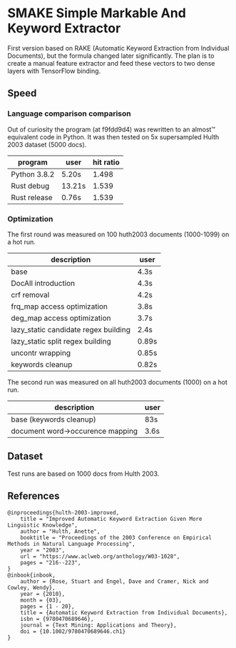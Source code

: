 # SMAKE Simple Markable And Keyword Extractor

First version based on RAKE (Automatic Keyword Extraction from Individual Documents), but the formula changed later significantly. The plan is to create a manual feature extractor and feed these vectors to two dense layers with TensorFlow binding.

## Speed

### Language comparison comparison

Out of curiosity the program (at f9fdd9d4) was rewritten to an almost™ equivalent code in Python. It was then tested on 5x supersampled Hulth 2003 dataset (5000 docs).

|program|user|hit ratio|
|-|-|-|
|Python 3.8.2|5.20s|1.498|
|Rust debug|13.21s|1.539|
|Rust release|0.76s|1.539|

### Optimization

The first round was measured on 100 huth2003 documents (1000-1099) on a hot run.

|description|user|
|-|-|
|base|4.3s|
|DocAll introduction|4.3s|
|crf removal|4.2s|
|frq_map access optimization|3.8s|
|deg_map access optimization|3.7s|
|lazy_static candidate regex building|2.4s|
|lazy_static split regex building|0.89s|
|uncontr wrapping|0.85s|
|keywords cleanup|0.82s|

The second run was measured on all huth2003 documents (1000) on a hot run.

|description|user|
|-|-|
|base (keywords cleanup)|83s|
|document word->occurence mapping|3.6s|


## Dataset

Test runs are based on 1000 docs from Hulth 2003.

## References

```
@inproceedings{hulth-2003-improved,
    title = "Improved Automatic Keyword Extraction Given More Linguistic Knowledge",
    author = "Hulth, Anette",
    booktitle = "Proceedings of the 2003 Conference on Empirical Methods in Natural Language Processing",
    year = "2003",
    url = "https://www.aclweb.org/anthology/W03-1028",
    pages = "216--223",
}
@inbook{inbook,
    author = {Rose, Stuart and Engel, Dave and Cramer, Nick and Cowley, Wendy},
    year = {2010},
    month = {03},
    pages = {1 - 20},
    title = {Automatic Keyword Extraction from Individual Documents},
    isbn = {9780470689646},
    journal = {Text Mining: Applications and Theory},
    doi = {10.1002/9780470689646.ch1}
}
```